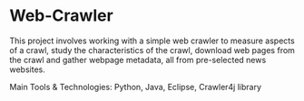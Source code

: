 # Web-Crawler

This project involves working with a simple web crawler to measure aspects of a crawl, study the characteristics of the crawl, download web pages from the crawl and gather webpage metadata, all from pre-selected news websites.

Main Tools & Technologies: Python, Java, Eclipse, Crawler4j library
